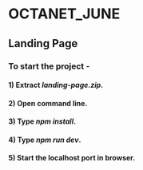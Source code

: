 # OCTANET_JUNE

## Landing Page

### To start the project -

#### 1) Extract *landing-page.zip*.
#### 2) Open command line.
#### 3) Type *npm install*.
#### 4) Type *npm run dev*.
#### 5) Start the localhost port in browser.
